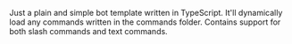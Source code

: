 Just a plain and simple bot template written in TypeScript. It'll dynamically load any commands written in the commands folder. Contains support for both slash commands and text commands.